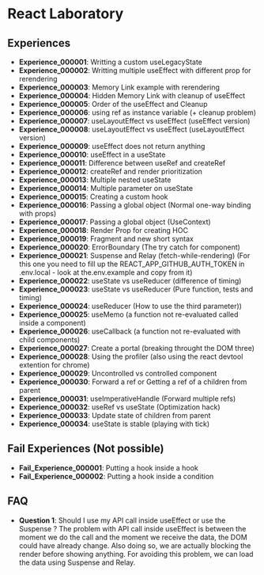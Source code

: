 # React Laboratory

## Experiences

* **Experience_000001**: Writting a custom useLegacyState
* **Experience_000002**: Writting multiple useEffect with different prop for rerendering
* **Experience_000003**: Memory Link example with rerendering
* **Experience_000004**: Hidden Memory Link with cleanup of useEffect
* **Experience_000005**: Order of the useEffect and Cleanup
* **Experience_000006**: using ref as instance variable (+ cleanup problem)
* **Experience_000007**: useLayoutEffect vs useEffect (useEffect version)
* **Experience_000008**: useLayoutEffect vs useEffect (useLayoutEffect version)
* **Experience_000009**: useEffect does not return anything
* **Experience_000010**: useEffect in a useState
* **Experience_000011**: Difference between useRef and createRef
* **Experience_000012**: createRef and render prioritization
* **Experience_000013**: Multiple nested useState
* **Experience_000014**: Multiple parameter on useState
* **Experience_000015**: Creating a custom hook
* **Experience_000016**: Passing a global object (Normal one-way binding with props)
* **Experience_000017**: Passing a global object (UseContext)
* **Experience_000018**: Render Prop for creating HOC
* **Experience_000019**: Fragment and new short syntax
* **Experience_000020**: ErrorBoundary (The try catch for component)
* **Experience_000021**: Suspense and Relay (fetch-while-rendering) (For this one you need to fill up the REACT_APP_GITHUB_AUTH_TOKEN in .env.local - look at the.env.example and copy from it)
* **Experience_000022**: useState vs useReducer (difference of timing)
* **Experience_000023**: useState vs useReducer (Pure function, tests and timing)
* **Experience_000024**: useReducer (How to use the third parameter))
* **Experience_000025**: useMemo (a function not re-evaluated called inside a component)
* **Experience_000026**: useCallback (a function not re-evaluated with child components)
* **Experience_000027**: Create a portal (breaking throught the DOM three)
* **Experience_000028**: Using the profiler (also using the react devtool extention for chrome)
* **Experience_000029**: Uncontrolled vs controlled component
* **Experience_000030**: Forward a ref or Getting a ref of a children from parent
* **Experience_000031**: useImperativeHandle (Forward multiple refs)
* **Experience_000032**: useRef vs useState (Optimization hack)
* **Experience_000033**: Update state of children from parent
* **Experience_000034**: useState is stable (playing with tick)

## Fail Experiences (Not possible)

* **Fail_Experience_000001**: Putting a hook inside a hook
* **Fail_Experience_000002**: Putting a hook inside a condition

## FAQ

* **Question 1**: Should I use my API call inside useEffect or use the Suspense ?
The problem with API call inside useEffect is between the moment we do the call and the moment we receive the data, the DOM could have already change. Also doing so, we are actually blocking the render before showing anything. For avoiding this problem, we can load the data using Suspense and Relay.
